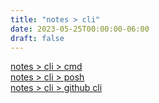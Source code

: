 ```yaml
---
title: "notes > cli"
date: 2023-05-25T00:00:00-06:00
draft: false
---
```


[notes > cli > cmd](cmd)  
[notes > cli > posh](posh)  
[notes > cli > github cli](github-cli.md)  
